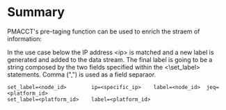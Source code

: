 # Summary

PMACCT's pre-taging function can be used to enrich the straem of information:

In the use case below the IP address \<ip\> is matched and a new label is generated and added to the data stream. 
The final label is going to be a string composed by the two fields specified within the <\set\_label\> statements. 
Comma (",") is used as a field separaor.

```text
set_label=<node_id>        ip=<specific_ip>    label=<node_id>  jeq=<platform_id>
set_label=<platform_id>    label=<platform_id>
```
